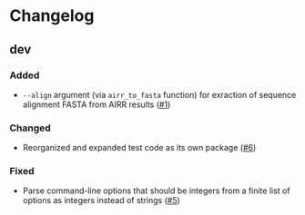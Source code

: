 # Changelog

## dev

### Added

 * `--align` argument (via `airr_to_fasta` function) for exraction of sequence
   alignment FASTA from AIRR results ([#1])

### Changed

 * Reorganized and expanded test code as its own package ([#6])

### Fixed

 * Parse command-line options that should be integers from a finite list of
   options as integers instead of strings ([#5])

[#6]: https://github.com/ressy/vquest/pull/6
[#5]: https://github.com/ressy/vquest/pull/5
[#1]: https://github.com/ressy/vquest/pull/1
